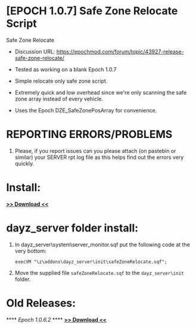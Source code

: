 # [EPOCH 1.0.7] Safe Zone Relocate Script
Safe Zone Relocate 

* Discussion URL: https://epochmod.com/forum/topic/43927-release-safe-zone-relocate/
	
* Tested as working on a blank Epoch 1.0.7
* Simple relocate only safe zone script.
* Extremely quick and low overhead since we're only scanning the safe zone array instead of every vehicle.
* Uses the Epoch DZE_SafeZonePosArray for convenience.

# REPORTING ERRORS/PROBLEMS

1. Please, if you report issues can you please attach (on pastebin or similar) your SERVER rpt log file as this helps find out the errors very quickly.

# Install:

**[>> Download <<](https://github.com/oiad/safeZoneRelocate/archive/master.zip)**

# dayz_server folder install:

1. In dayz_server\system\server_monitor.sqf put the following code at the very bottom:

	```sqf
	execVM "\z\addons\dayz_server\init\safeZoneRelocate.sqf";
	```
	
2. Move the supplied file <code>safeZoneRelocate.sqf</code> to the <code>dayz_server\init</code> folder.

# Old Releases:	

**** *Epoch 1.0.6.2* ****
**[>> Download <<](https://github.com/oiad/safeZoneRelocate/archive/refs/tags/Epoch_1.0.6.2.zip)**